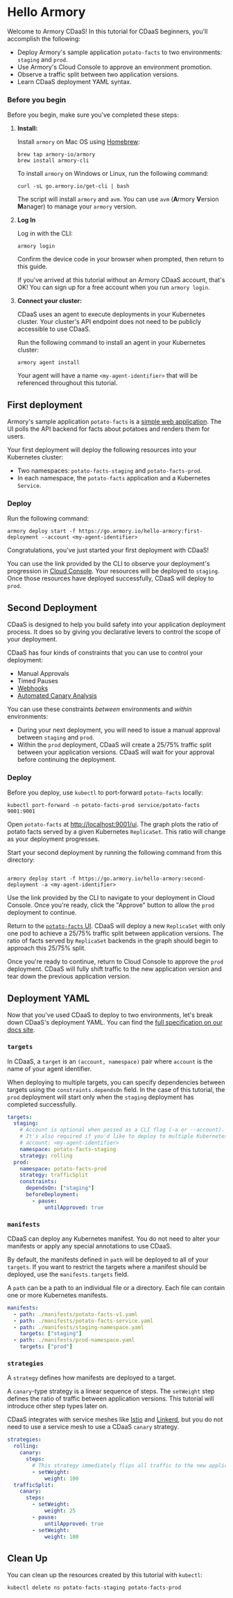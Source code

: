 # Hello Armory

Welcome to Armory CDaaS! In this tutorial for CDaaS beginners, you'll accomplish the following:

- Deploy Armory's sample application `potato-facts` to two environments: `staging` and `prod`.
- Use Armory's Cloud Console to approve an environment promotion.
- Observe a traffic split between two application versions.
- Learn CDaaS deployment YAML syntax.

### Before you begin

Before you begin, make sure you've completed these steps:

1. **Install:**

   Install `armory` on Mac OS using [Homebrew](https://brew.sh/):

    ```shell
   brew tap armory-io/armory
   brew install armory-cli
   ```

   To install `armory` on Windows or Linux, run the following command:

    ```shell
    curl -sL go.armory.io/get-cli | bash
    ```

   The script will install `armory` and `avm`. You can use `avm` (**A**rmory **V**ersion **M**anager) to manage your `armory` version.


3. **Log In**
    
    Log in with the CLI:

    ```shell
    armory login
    ```
    
    Confirm the device code in your browser when prompted, then return to this guide. 

    If you've arrived at this tutorial without an Armory CDaaS account, that's OK! You can sign up for a free account when you run `armory login`.


5. **Connect your cluster:**

   CDaaS uses an agent to execute deployments in your Kubernetes cluster. Your cluster's API endpoint does not need
   to be publicly accessible to use CDaaS.

   Run the following command to install an agent in your Kubernetes cluster:

    ```shell
    armory agent install
    ```

   Your agent will have a name `<my-agent-identifier>` that will be referenced throughout this tutorial.

## First deployment

Armory's sample application `potato-facts` is a [simple web application](https://github.com/armory-io/potato-facts-go). 
The UI polls the API backend for facts about potatoes and renders them for users.

Your first deployment will deploy the following resources into your Kubernetes cluster:
- Two namespaces: `potato-facts-staging` and `potato-facts-prod`.
- In each namespace, the `potato-facts` application and a Kubernetes `Service`.

### Deploy

Run the following command:

```shell
armory deploy start -f https://go.armory.io/hello-armory:first-deployment --account <my-agent-identifier>
```

Congratulations, you've just started your first deployment with CDaaS! 

You can use the link provided by the CLI to observe your deployment's progression in [Cloud Console](https://console.cloud.armory.io/deployments). 
Your resources will be deployed to `staging`. Once those resources have deployed successfully, CDaaS will deploy to `prod`.

## Second Deployment

CDaaS is designed to help you build safety into your application deployment process. It does so by giving you 
declarative levers to control the scope of your deployment. 

CDaaS has four kinds of constraints that you can use to control your deployment:

- Manual Approvals
- Timed Pauses
- [Webhooks](https://docs.armory.io/cd-as-a-service/tasks/webhook-approval/)
- [Automated Canary Analysis](https://docs.armory.io/cd-as-a-service/setup/canary/)

You can use these constraints _between_ environments and _within_ environments:

- During your next deployment, you will need to issue a manual approval between `staging` and `prod`. 
- Within the `prod` deployment, CDaaS will create a 25/75% traffic split between your application versions. CDaaS will wait for your approval before continuing the deployment.

### Deploy

Before you deploy, use `kubectl` to port-forward `potato-facts` locally:

```shell
kubectl port-forward -n potato-facts-prod service/potato-facts 9001:9001
```

Open `potato-facts` at [http://localhost:9001/ui](http://localhost:9001/ui). The graph plots the ratio of
potato facts served by a given Kubernetes `ReplicaSet`. This ratio will change as your deployment progresses.

Start your second deployment by running the following command from this directory:

```shell

armory deploy start -f https://go.armory.io/hello-armory:second-deployment -a <my-agent-identifier>
```

Use the link provided by the CLI to navigate to your deployment in Cloud Console. Once you're ready, click the "Approve" button
to allow the `prod` deployment to continue.

Return to the [`potato-facts` UI](http://localhost:9001/ui). CDaaS will deploy a new `ReplicaSet` with only one pod
to achieve a 25/75% traffic split between application versions. The ratio of facts served by `ReplicaSet` backends in the graph 
should begin to approach this 25/75% split.

Once you're ready to continue, return to Cloud Console to approve the `prod` deployment. CDaaS will fully shift traffic to the new
application version and tear down the previous application version.

## Deployment YAML

Now that you've used CDaaS to deploy to two environments, let's break down CDaaS's deployment YAML. You can find 
the [full specification on our docs site](https://docs.armory.io/cd-as-a-service/reference/ref-deployment-file/#sections).

### `targets`

In CDaaS, a `target` is an `(account, namespace)` pair where `account` is the name of your agent identifier.

When deploying to multiple targets, you can specify dependencies between targets
using the `constraints.dependsOn` field. In the case of this tutorial, the `prod` deployment will start only when the `staging`
deployment has completed successfully.

```yaml
targets:
  staging:
    # Account is optional when passed as a CLI flag (-a or --account).
    # It's also required if you'd like to deploy to multiple Kubernetes clusters.
    # account: <my-agent-identifier> 
    namespace: potato-facts-staging
    strategy: rolling
  prod:
    namespace: potato-facts-prod
    strategy: trafficSplit
    constraints:
      dependsOn: ["staging"]
      beforeDeployment:
        - pause:
            untilApproved: true
```

### `manifests`

CDaaS can deploy any Kubernetes manifest. You do not need to alter your manifests or apply any special annotations to use CDaaS.

By default, the manifests defined in `path` will be deployed to all of your `targets`. If you want to restrict the targets where a manifest
should be deployed, use the `manifests.targets` field.

A `path` can be a path to an individual file or a directory. Each file can contain one or more Kubernetes manifests.

```yaml
manifests:
  - path: ./manifests/potato-facts-v1.yaml
  - path: ./manifests/potato-facts-service.yaml
  - path: ./manifests/staging-namespace.yaml
    targets: ["staging"]
  - path: ./manifests/prod-namespace.yaml
    targets: ["prod"]
```

### `strategies`

A `strategy` defines how manifests are deployed to a target.

A `canary`-type strategy is a linear sequence of steps. The `setWeight` step defines the ratio of traffic
between application versions. This tutorial will introduce other step types later on.

CDaaS integrates with service meshes like [Istio](https://docs.armory.io/cd-as-a-service/tasks/deploy/traffic-management/istio/) 
and [Linkerd](https://docs.armory.io/cd-as-a-service/tasks/deploy/traffic-management/linkerd/), 
but you do not need to use a service mesh to use a CDaaS `canary` strategy.

```yaml
strategies:
  rolling:
    canary:
      steps:
        # This strategy immediately flips all traffic to the new application version.
        - setWeight:
            weight: 100
  trafficSplit:
    canary:
      steps:
        - setWeight:
            weight: 25
        - pause:
            untilApproved: true
        - setWeight:
            weight: 100
```

## Clean Up

You can clean up the resources created by this tutorial with `kubectl`:

```shell
kubectl delete ns potato-facts-staging potato-facts-prod
```

